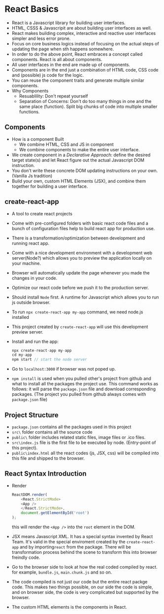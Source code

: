 # React Basics

- React is a Javascript library for building user interfaces.
- HTML, CSSS & Javascripit are about building user interfaces as well.
- React makes building complex, interactive and reactive user interfaces simpler and less error prone.
- Focus on core business logics instead of focusing on the actual steps of updating the page when sth happens somewhere.
- In order to do the above point, React embraces a concept called components. React is all about components.
- All user interfaces in the end are made up of components.
- Components are in the end just a combination of HTML code, CSS code and (possible) js code for the logic. 
- You can reuse the component traits and generate multiple similar components.
- Why Components
  - Resuablility: Don't repeat yourself
  - Separation of Concerns: Don't do too many things in one and the same place (function). Split big chunks of code into multiple smaller functions.

## Components

- How is a component Built
  - We combine HTML, CSS and JS in component
  - We combine components to make the entire user interface.
- We create component in a *Declarative Approach*: define the desired target state(s) and let React figure out the actual Javascript DOM instruction.
- You don't write these concrete DOM updating instructions on your own. (Vanilla Js tradition)
- Build your own, custom HTML Elements (JSX), and combine them together for building a user interface.

## create-react-app

- A tool to create react projects
- Come with pre-configured folders with basic react code files and a bunch of configuration files help to build react app for production use.
- There is a transformation/optimization between development and running react app.
- Come with a nice development environment with a development web server(Node?) which allows you to preview the application locally on your machine.
- Browser will automatically update the page whenever you made the changes in your code.
- Optimize our react code before we push it to the production server.
- Should install `Node` first. A runtime for Javascript which allows you to run js outside browser.
- To run `npx create-react-app my-app` command, we need node.js installed
- This project created by `create-react-app` will use this development preview server.
- Install and run the app:

    ```js
    npx create-react-app my-app
    cd my-app
    npm start // start the node server
    ```

- Go to `localhost:3000` if browser was not poped up.
- `npm install` is used when you pulled other's project from github and what to install all the packages the project use. This command works as follows: it will parse the `package.json` file and download corresponding packages. (The project you pulled from github always comes with `package.json` file)

## Project Structure

- `package.json` contains all the packages used in this project
- `src\` folder contains all the source code
- `public\` folder includes related static files, image files or .ico files.
- `src\index.js` file is the first file to be executed by node. (Entry-point of this project).
- `public\index.html` all the react codes (js, JSX, css) will be compiled into this file and shipped to the browser.

## React Syntax Introduction

- Render

    ```js
    ReactDOM.render(
        <React.StrictMode>
        <App />
        </React.StrictMode>,
        document.getElementById('root')
    );
    ```

  this will render the `<App />` into the `root` element in the DOM.
- JSX means Javascript XML. It has a special syntax invented by React Team. It's valid in the special enviroment created by the `create-react-app` and by importing`react` from the package. There will be transformation process behind the scene to transform this into browser freindly code.
- Go to the browser side to look at how the real coded compiled by react. for example, `bundle.js`, `main.chunk.js` and so on.
- The code compiled is not just our code but the entire react packge code. This makes two things possible, on our side the code is simple, and on browser side, the code is very complicated but supported by the browser.
- The custom HTML elements is the components in React.


